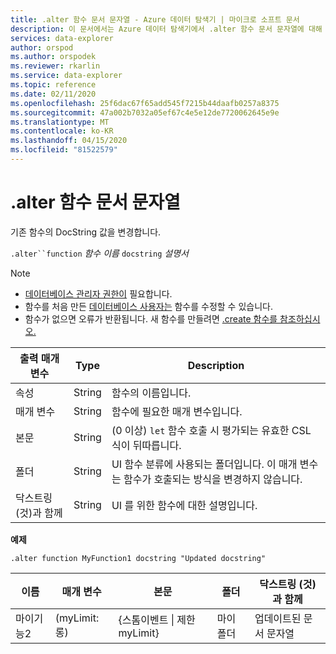 ```yaml
---
title: .alter 함수 문서 문자열 - Azure 데이터 탐색기 | 마이크로 소프트 문서
description: 이 문서에서는 Azure 데이터 탐색기에서 .alter 함수 문서 문자열에 대해 설명합니다.
services: data-explorer
author: orspod
ms.author: orspodek
ms.reviewer: rkarlin
ms.service: data-explorer
ms.topic: reference
ms.date: 02/11/2020
ms.openlocfilehash: 25f6dac67f65add545f7215b44daafb0257a8375
ms.sourcegitcommit: 47a002b7032a05ef67c4e5e12de7720062645e9e
ms.translationtype: MT
ms.contentlocale: ko-KR
ms.lasthandoff: 04/15/2020
ms.locfileid: "81522579"
---
```

# <a name="alter-function-docstring"></a>.alter 함수 문서 문자열

기존 함수의 DocString 값을 변경합니다.

`.alter``function` *함수 이름* `docstring` *설명서*

> [!NOTE]
> * [데이터베이스 관리자 권한이](../management/access-control/role-based-authorization.md) 필요합니다.
> * 함수를 처음 만든 [데이터베이스 사용자는](../management/access-control/role-based-authorization.md) 함수를 수정할 수 있습니다. 
> * 함수가 없으면 오류가 반환됩니다. 새 함수를 만들려면 [.create 함수를 참조하십시오.](create-function.md)

|출력 매개 변수 |Type |Description
|---|---|--- 
|속성  |String |함수의 이름입니다. 
|매개 변수  |String |함수에 필요한 매개 변수입니다.
|본문  |String |(0 이상) `let` 함수 호출 시 평가되는 유효한 CSL 식이 뒤따릅니다.
|폴더|String|UI 함수 분류에 사용되는 폴더입니다. 이 매개 변수는 함수가 호출되는 방식을 변경하지 않습니다.
|닥스트링 (것)과 함께|String|UI 를 위한 함수에 대한 설명입니다.

**예제** 

```
.alter function MyFunction1 docstring "Updated docstring"
```
    
|이름 |매개 변수 |본문|폴더|닥스트링 (것)과 함께
|---|---|---|---|---
|마이기능2 |(myLimit: 롱)| {스톰이벤트 &#124; 제한 myLimit}|마이 폴더|업데이트된 문서 문자열|